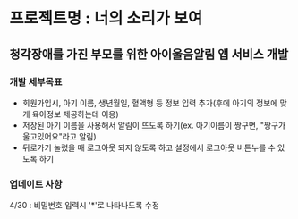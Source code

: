 # 프로젝트명 : 너의 소리가 보여
## 청각장애를 가진 부모를 위한 아이울음알림 앱 서비스 개발 







### 개발 세부목표
- 회원가입시, 아기 이름, 생년월일, 혈액형 등 정보 입력 추가(후에 아기의 정보에 맞게 육아정보 제공하는데 이용)
- 저장된 아기 이름을 사용해서 알림이 뜨도록 하기(ex. 아기이름이 짱구면, "짱구가 울고있어요"라고 알림) 
- 뒤로가기 눌렀을 때 로그아웃 되지 않도록 하고 설정에서 로그아웃 버튼누를 수 있도록 하기








### 업데이트 사항
4/30 : 비밀번호 입력시 '*'로 나타나도록 수정
